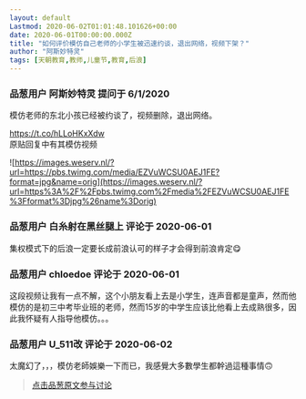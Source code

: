 ```yaml
---
layout: default
Lastmod: 2020-06-02T01:01:48.101626+00:00
date: 2020-06-01T00:00:00.000Z
title: "如何评价模仿自己老师的小学生被迅速约谈，退出网络，视频下架？"
author: "阿斯妙特灵"
tags: [天朝教育,教师,儿童节,教育,后浪]
---
```



### 品葱用户 **阿斯妙特灵** 提问于 6/1/2020
    
模仿老师的东北小孩已经被约谈了，视频删除，退出网络。   
  
https://t.co/hLLoHKxXdw  
原贴回复中有其模仿视频  
  
![https://images.weserv.nl/?url=https://pbs.twimg.com/media/EZVuWCSU0AEJ1FE?format=jpg&name=orig](https://images.weserv.nl/?url=https%3A%2F%2Fpbs.twimg.com%2Fmedia%2FEZVuWCSU0AEJ1FE%3Fformat%3Djpg%26name%3Dorig)
    
                

### 品葱用户 **白糸射在黑丝腿上** 评论于 2020-06-01
        
集权模式下的后浪一定要长成前浪认可的样子才会得到前浪肯定😋
        
                

### 品葱用户 **chloedoe** 评论于 2020-06-01
        
这段视频让我有一点不解，这个小朋友看上去是小学生，连声音都是童声，然而他模仿的是初三中考毕业班的老师，然而15岁的中学生应该比他看上去成熟很多，因此我怀疑有人指导他模仿。。。
        
                

### 品葱用户 **U_511改** 评论于 2020-06-02
        
太魔幻了，，，模仿老師娛樂一下而已，我感覺大多數學生都幹過這種事情🙃
        
                





> [点击品葱原文参与讨论](https://pincong.rocks/question/26581)

